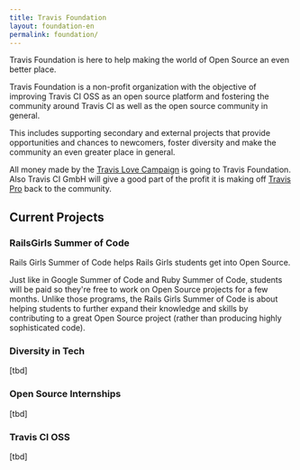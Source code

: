 ```yaml
---
title: Travis Foundation
layout: foundation-en
permalink: foundation/
---
```


Travis Foundation is here to help making the world of Open Source an even better place.

Travis Foundation is a non-profit organization with the objective of improving
Travis CI OSS as an open source platform and fostering the community around
Travis CI as well as the open source community in general.

This includes supporting secondary and external projects that provide
opportunities and chances to newcomers, foster diversity and make the community
an even greater place in general.

All money made by the [Travis Love Campaign](https://love.travis-ci.org) is
going to Travis Foundation. Also Travis CI GmbH will give a good part of the
profit it is making off [Travis Pro](http://travis-ci.com) back to the
community.

## Current Projects

### RailsGirls Summer of Code

Rails Girls Summer of Code helps Rails Girls students get into Open Source.

Just like in Google Summer of Code and Ruby Summer of Code, students will be
paid so they're free to work on Open Source projects for a few months. Unlike
those programs, the Rails Girls Summer of Code is about helping students to
further expand their knowledge and skills by contributing to a great Open
Source project (rather than producing highly sophisticated code).

### Diversity in Tech

[tbd]

### Open Source Internships

[tbd]

### Travis CI OSS

[tbd]


